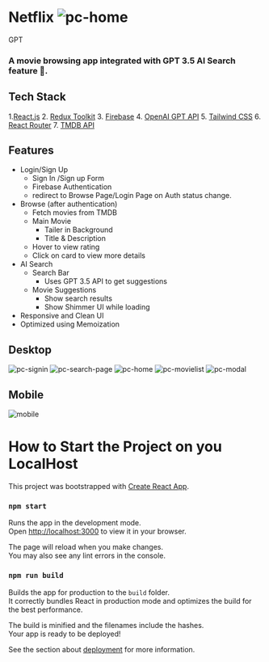 # Netflix ![pc-home](https://github.com/kaustavsarkar14/netflix-gpt/assets/93545845/6cd3a436-9f15-4c5f-bcd8-745c2690cce8)
GPT
### A movie browsing app integrated with GPT 3.5 AI Search feature 🚀. 
## Tech Stack 
1.[React.js](https://reactjs.org/)
 2. [Redux Toolkit](https://redux-toolkit.js.org/) 
 3.  [Firebase](https://firebase.google.com/)
 4. [OpenAI GPT API](https://beta.openai.com/) 
 5. [Tailwind CSS](https://tailwindcss.com/) 
 6. [React Router](https://reactrouter.com/)
 7. [TMDB API](https://www.themoviedb.org/documentation/api)
## Features
- Login/Sign Up
    - Sign In /Sign up Form
    - Firebase Authentication
    - redirect to Browse Page/Login Page on Auth status change.
- Browse (after authentication)
	- Fetch movies from TMDB
    - Main Movie
        - Tailer in Background
        - Title & Description
     - Hover to view rating
     - Click on card to view more details
- AI Search 
    - Search Bar
	    - Uses GPT 3.5 API to get suggestions 
    - Movie Suggestions
	    - Show search results 
	    - Show Shimmer UI while loading
- Responsive and Clean UI
- Optimized using Memoization
## Desktop 
![pc-signin](https://github.com/kaustavsarkar14/netflix-gpt/assets/93545845/f2704d06-3b40-45b8-aaf6-348e389ce980)
![pc-search-page](https://github.com/kaustavsarkar14/netflix-gpt/assets/93545845/33308f19-84ba-4657-ad81-1fcd7a176daf)
![pc-home](https://github.com/kaustavsarkar14/netflix-gpt/assets/93545845/0c6a2047-ee62-4ca6-b6a2-def49c47b130)
![pc-movielist](https://github.com/kaustavsarkar14/netflix-gpt/assets/93545845/c579a4ad-51a7-4680-ba56-827712038d5d)
![pc-modal](https://github.com/kaustavsarkar14/netflix-gpt/assets/93545845/89882ff6-4745-42f9-9ae2-51ee236bbede)
## Mobile 
![mobile](https://github.com/kaustavsarkar14/netflix-gpt/assets/93545845/3aff135e-0208-4dd5-afb4-90963acfb32c)


# How to Start the Project on you LocalHost

This project was bootstrapped with [Create React App](https://github.com/facebook/create-react-app).

### `npm start`

Runs the app in the development mode.\
Open [http://localhost:3000](http://localhost:3000) to view it in your browser.

The page will reload when you make changes.\
You may also see any lint errors in the console.


### `npm run build`

Builds the app for production to the `build` folder.\
It correctly bundles React in production mode and optimizes the build for the best performance.

The build is minified and the filenames include the hashes.\
Your app is ready to be deployed!

See the section about [deployment](https://facebook.github.io/create-react-app/docs/deployment) for more information.

